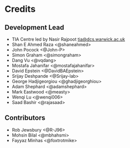 # Credits

## Development Lead

- TIA Centre led by Nasir Rajpoot <tia@dcs.warwick.ac.uk>
- Shan E Ahmed Raza \<@shaneahmed>
- John Pocock \<@John-P>
- Simon Graham \<@simongraham>
- Dang Vu \<@vqdang>
- Mostafa Jahanifar \<@mostafajahanifar>
- David Epstein \<@DavidBAEpstein>
- Srijay Deshpande \<@Srijay-lab>
- George Hadjigeorgiou \<@ghadjigeorghiou>
- Adam Shephard \<@adamshephard>
- Mark Eastwood \<@measty>
- Wenqi Lu \<@wenqi006>
- Saad Bashir \<@rajasaad>

## Contributors

- Rob Jewsbury \<@R-J96>
- Mohsin Bilal \<@mbhahsmi>
- Fayyaz Minhas \<@foxtrotmike>
